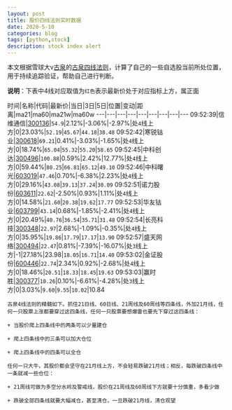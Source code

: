 ```yaml
---
layout: post
title: 股价四线法则实时数据
date: 2020-5-10
categories: blog
tags: [python,stock]
description: stock index alert
---
```



本文根据雪球大v[古泉](https://xueqiu.com/u/7148646888)的[古泉四线法则](https://xueqiu.com/7148646888/130498192)，计算了自己的一些自选股当前所处位置，用于持续追踪验证，帮助自己进行判断。

**说明**：下表中4线对应取值为`红色`表示最新价处于对应指标上方，属正面

时间|名称|代码|最新价|当日|3日|5日|位置|变动|距离|ma21|ma60|ma21w|ma60w
---|---|---|---|---|---|---|---|---
09:52:39|信维通信|[300136](https://xueqiu.com/S/SZ300136)|`54.9`|2.12%|-3.06%|-2.97%|处`4`线上方|0|23.03%|`52.19`|`45.67`|`44.18`|`38.48`
09:52:42|寒锐钴业|[300618](https://xueqiu.com/S/SZ300618)|`69.21`|0.41%|-3.03%|-1.65%|处`4`线上方|0|18.74%|`65.04`|`55.32`|`55.20`|`58.65`
09:52:45|中科创达|[300496](https://xueqiu.com/S/SZ300496)|`100.88`|0.59%|2.42%|12.77%|处`4`线上方|0|59.44%|`80.25`|`66.81`|`65.12`|`49.10`
09:52:46|中科曙光|[603019](https://xueqiu.com/S/SH603019)|`47.46`|0.70%|-6.38%|2.23%|处`4`线上方|0|29.16%|`43.08`|`39.13`|`37.24`|`30.09`
09:52:51|诺力股份|[603611](https://xueqiu.com/S/SH603611)|`22.62`|-2.50%|0.93%|1.11%|处`4`线上方|0|14.58%|`21.60`|`20.38`|`19.62`|`17.77`
09:52:53|华友钴业|[603799](https://xueqiu.com/S/SH603799)|`43.14`|0.68%|-1.85%|-2.41%|处`4`线上方|0|20.49%|`40.76`|`36.54`|`35.71`|`31.48`
09:52:54|长亮科技|[300348](https://xueqiu.com/S/SZ300348)|`22.97`|2.68%|-1.09%|-0.35%|处`4`线上方|0|35.95%|`19.86`|`17.79`|`17.17`|`13.90`
09:52:57|盛天网络|[300494](https://xueqiu.com/S/SZ300494)|`22.47`|0.81%|-7.39%|-16.07%|处`3`线上方|-1|27.18%|23.98|`18.05`|`16.71`|`14.40`
09:53:02|金证股份|[600446](https://xueqiu.com/S/SH600446)|`22.74`|2.34%|0.92%|-2.68%|处`4`线上方|0|18.46%|`20.51`|`18.33`|`18.45`|`19.63`
09:53:03|赢时胜|[300377](https://xueqiu.com/S/SZ300377)|`10.26`|0.10%|-6.61%|-4.28%|处`3`线上方|0|3.03%|`9.60`|`9.55`|`10.02`|10.84

```
古泉4线法则的精髓如下。抓住21日线、60日线、21周线及60周线等四条线，外加21月线，任何一只股票上涨都要穿过这四条线，任何一只股票要想爆雷也要先下穿过这四条线：

+ 当股价爬上四条线中的两条可以少量建仓

+ 爬上四条线中的三条可以加大仓位

+ 爬上四条线中的四条可以全仓

任何一只大牛，其股价都会坚守在21月线上方，不会轻易跌破21月线；相反，每跌破四条线中一条就减一些仓位：

+ 21周线可做为多空分水岭及警戒线，股价在21周线及60周线下方就要十分慎重，多看少做

+ 跌破全部四条线就要大幅减仓，甚至清仓，一旦跌破21月线，清仓观望
```